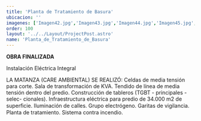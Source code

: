 ```yaml
---
title: 'Planta de Tratamiento de Basura'
ubicacion: ''
imagenes: ['Imagen42.jpg','Imagen43.jpg','Imagen44.jpg','Imagen45.jpg',]
order: 100
layout: '../../Layout/ProjectPost.astro'
name: 'Planta_de_Tratamiento_de_Basura'
---
```

**OBRA FINALIZADA**

Instalación Eléctrica Integral

LA MATANZA 
(CARE AMBIENTAL)
SE REALIZÓ:
Celdas de media tensión  para corte.
Sala de transformación de  KVA.
Tendido de línea de media
tensión dentro del predio.
Construcción de tableros  (TGBT - principales - selec-  cionales).
Infraestructura eléctrica  para predio de 34.000 m2 de
superﬁcie.
Iluminación de calles.
Grupo electrógeno.
Garitas de vigilancia.
Planta de tratamiento.
Sistema contra incendio.
